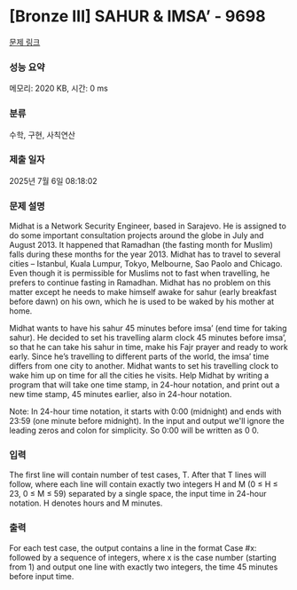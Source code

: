 # [Bronze III] SAHUR & IMSA’ - 9698 

[문제 링크](https://www.acmicpc.net/problem/9698) 

### 성능 요약

메모리: 2020 KB, 시간: 0 ms

### 분류

수학, 구현, 사칙연산

### 제출 일자

2025년 7월 6일 08:18:02

### 문제 설명

<p>Midhat is a Network Security Engineer, based in Sarajevo. He is assigned to do some important consultation projects around the globe in July and August 2013. It happened that Ramadhan (the fasting month for Muslim) falls during these months for the year 2013. Midhat has to travel to several cities – Istanbul, Kuala Lumpur, Tokyo, Melbourne, Sao Paolo and Chicago. Even though it is permissible for Muslims not to fast when travelling, he prefers to continue fasting in Ramadhan. Midhat has no problem on this matter except he needs to make himself awake for sahur (early breakfast before dawn) on his own, which he is used to be waked by his mother at home.</p>

<p>Midhat wants to have his sahur 45 minutes before imsa’ (end time for taking sahur). He decided to set his travelling alarm clock 45 minutes before imsa’, so that he can take his sahur in time, make his Fajr prayer and ready to work early. Since he’s travelling to different parts of the world, the imsa’ time differs from one city to another. Midhat wants to set his travelling clock to wake him up on time for all the cities he visits. Help Midhat by writing a program that will take one time stamp, in 24-hour notation, and print out a new time stamp, 45 minutes earlier, also in 24-hour notation.</p>

<p>Note: In 24-hour time notation, it starts with 0:00 (midnight) and ends with 23:59 (one minute before midnight). In the input and output we'll ignore the leading zeros and colon for simplicity. So 0:00 will be written as 0 0.</p>

### 입력 

 <p>The first line will contain number of test cases, T. After that T lines will follow, where each line will contain exactly two integers H and M (0 ≤ H ≤ 23, 0 ≤ M ≤ 59) separated by a single space, the input time in 24-hour notation. H denotes hours and M minutes.</p>

### 출력 

 <p>For each test case, the output contains a line in the format Case #x: followed by a sequence of integers, where x is the case number (starting from 1) and output one line with exactly two integers, the time 45 minutes before input time.</p>

